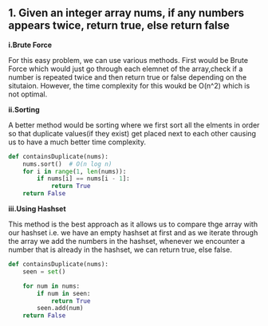 ## 1. Given an integer array nums, if any numbers appears twice, return true, else return false

**i.Brute Force**

For this easy problem, we can use various methods. First would be Brute Force which would just go through each elemnet of the array,check if a number is repeated twice and then return true or false depending on the situtaion. However, the time complexity for this woukd be O(n^2) which is not optimal.

**ii.Sorting**

A better method would be sorting where we first sort all the elments in order so that duplicate values(if they exist) get placed next to each other causing us to have a much better time complexity.

```python
def containsDuplicate(nums):
    nums.sort()  # O(n log n)
    for i in range(1, len(nums)):
        if nums[i] == nums[i - 1]:
            return True
    return False

```

**iii.Using Hashset**

This method is the best approach as it allows us to compare thge array with our hashset i.e. we have an empty hashset at first and as we iterate through the array we add the numbers in the hashset, whenever we encounter a number that is already in the hashset, we can return true, else false.

```python
def containsDuplicate(nums):
    seen = set()

    for num in nums:
        if num in seen:
            return True
        seen.add(num)
    return False
```